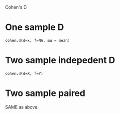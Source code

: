 Cohen's D 

# One sample D
```{r}
cohen.d(d=x, f=NA, mu = mean)
```

# Two sample indepedent D
```{r}
cohen.d(d=X, f=Y)
```

# Two sample paired 
SAME as above.

